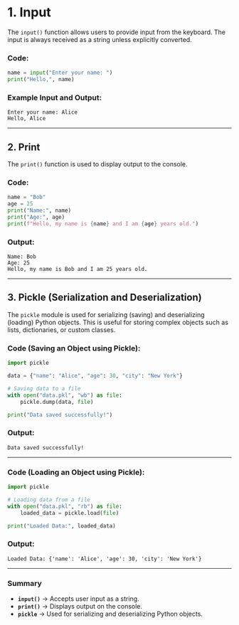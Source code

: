 # **1. Input**
The `input()` function allows users to provide input from the keyboard. The input is always received as a string unless explicitly converted.

### **Code:**
```python
name = input("Enter your name: ")
print("Hello,", name)
```

### **Example Input and Output:**
```
Enter your name: Alice
Hello, Alice
```

---

## **2. Print**
The `print()` function is used to display output to the console.

### **Code:**
```python
name = "Bob"
age = 25
print("Name:", name)
print("Age:", age)
print(f"Hello, my name is {name} and I am {age} years old.")
```

### **Output:**
```
Name: Bob
Age: 25
Hello, my name is Bob and I am 25 years old.
```

---

## **3. Pickle (Serialization and Deserialization)**
The `pickle` module is used for serializing (saving) and deserializing (loading) Python objects. This is useful for storing complex objects such as lists, dictionaries, or custom classes.

### **Code (Saving an Object using Pickle):**
```python
import pickle

data = {"name": "Alice", "age": 30, "city": "New York"}

# Saving data to a file
with open("data.pkl", "wb") as file:
    pickle.dump(data, file)

print("Data saved successfully!")
```

### **Output:**
```
Data saved successfully!
```

---

### **Code (Loading an Object using Pickle):**
```python
import pickle

# Loading data from a file
with open("data.pkl", "rb") as file:
    loaded_data = pickle.load(file)

print("Loaded Data:", loaded_data)
```

### **Output:**
```
Loaded Data: {'name': 'Alice', 'age': 30, 'city': 'New York'}
```

---

### **Summary**
- **`input()`** → Accepts user input as a string.
- **`print()`** → Displays output on the console.
- **`pickle`** → Used for serializing and deserializing Python objects.
